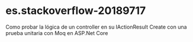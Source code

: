 # es.stackoverflow-20189717
Como probar la lógica de un controller en su IActionResult Create con una prueba unitaria con Moq en ASP.Net Core
